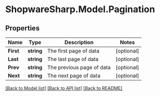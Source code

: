 # ShopwareSharp.Model.Pagination

## Properties

Name | Type | Description | Notes
------------ | ------------- | ------------- | -------------
**First** | **string** | The first page of data | [optional] 
**Last** | **string** | The last page of data | [optional] 
**Prev** | **string** | The previous page of data | [optional] 
**Next** | **string** | The next page of data | [optional] 

[[Back to Model list]](../README.md#documentation-for-models) [[Back to API list]](../README.md#documentation-for-api-endpoints) [[Back to README]](../README.md)

